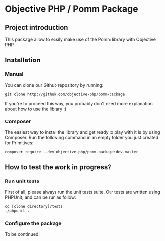 # Objective PHP / Pomm Package 

## Project introduction

This package allow to easily make use of the Pomm library with Objective PHP

## Installation

### Manual

You can clone our Github repository by running:

```
git clone http://github.com/objective-php/pomm-package
```

If you're to proceed this way, you probably don't need more explanation about how to use the library :)

### Composer

The easiest way to install the library and get ready to play with it is by using Composer. Run the following command in an empty folder you just created for Primitives:

```
composer require --dev objective-php/pomm-package:dev-master 
```

## How to test the work in progress?

### Run unit tests

First of all, please always run the unit tests suite. Our tests are written using PHPUnit, and can be run as follow:

```
cd [clone directory]/tests
./phpunit .
```

### Configure the package

To be continued!




